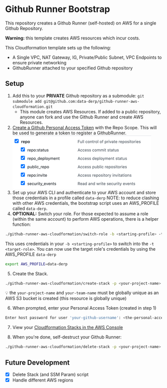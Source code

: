 # Github Runner Bootstrap
This repository creates a Github Runner (self-hosted) on AWS for a single Github Repository. 

**Warning:** this template creates AWS resources which incur costs.

This Cloudformation template sets up the following:
* A Single VPC, NAT Gateway, IG, Private/Public Subnet, VPC Endpoints to ensure private networking
* GithubRunner attached to your specified Github repository 

## Setup
1. Add this to your **PRIVATE** Github repository as a submodule: `git submodule add git@github.com:data-derp/github-runner-aws-cloudformation.git`
   * This module creates AWS Resources. If added to a public repository, anyone can fork and use the Github Runner and create AWS Resources.
2. [Create a Github Personal Access Token](https://docs.github.com/en/github/authenticating-to-github/creating-a-personal-access-token) with the Repo Scope. This will be used to generate a token to register a GithubRunner.
![github-repo-scope](./assets/github-repo-scope.png)
3. Set up your AWS CLI and authenticate to your AWS account and store those credentials in a profile called `data-derp` NOTE: to reduce clashing with other AWS credentials, the bootstrap script uses an AWS_PROFILE called `data-derp`.
4. **OPTIONAL:** Switch your role.  For those expected to assume a role (within the same account) to perform AWS operations, there is a helper function:
```bash
./github-runner-aws-cloudformation/switch-role -b <starting-profile> -t <target-role>
```
This uses credentials in your `-b <starting-profile>` to switch into the `-t <target-role>`. You can now use the target role's credentials by using the AWS_PROFILE `data-derp`
```bash
export AWS_PROFILE=data-derp
```
5. Create the Stack. 
```bash
./github-runner-aws-cloudformation/create-stack -p <your-project-name> -m <your-team-name> -r <aws-region> -u <your-github-username>
```
:bulb: the `your-project-name` and `your-team-name` must be globally unique as an AWS S3 bucket is created (this resource is globally unique)

6. When prompted, enter your Personal Access Token (created in step 1)
```bash
Enter host password for user 'your-github-username': <the-personal-access-token>
```

7. View your [Cloudformation Stacks in the AWS Console](https://eu-central-1.console.aws.amazon.com/cloudformation/home?region=eu-central-1#/stacks)

8. When you're done, self-destruct your Github Runner:
```bash
./github-runner-aws-cloudformation/delete-stack -p <your-project-name> -m <your-team-name> -r <aws-region>
```
## Future Development
- [x] Delete Stack (and SSM Param) script
- [x] Handle different AWS regions